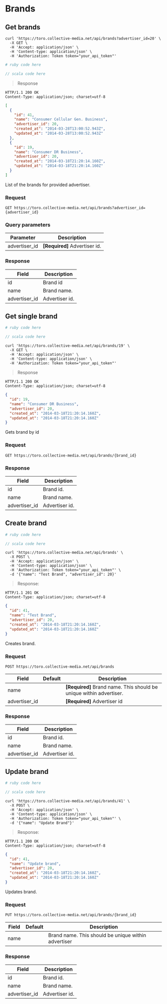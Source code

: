# Brands

## Get brands

```shell
curl 'https://toro.collective-media.net/api/brands?advertiser_id=20' \
  -X GET \
  -H 'Accept: application/json' \
  -H 'Content-type: application/json' \
  -H 'Authorization: Token token="your_api_token"'
```

```ruby
# ruby code here
```

```scala
// scala code here
```

> Response

```
HTTP/1.1 200 OK
Content-Type: application/json; charset=utf-8
```

```json
[
  {
    "id": 41,
    "name": "Consumer Cellular Gen. Business",
    "advertiser_id": 20,
    "created_at": "2014-03-28T13:00:52.943Z",
    "updated_at": "2014-03-28T13:00:52.943Z"
  },
  {
    "id": 19,
    "name": "Consumer DR Business",
    "advertiser_id": 20,
    "created_at": "2014-03-18T21:20:14.160Z",
    "updated_at": "2014-03-18T21:20:14.160Z"
  }
]
```

List of the brands for provided advertiser.

### Request

`GET https://toro.collective-media.net/api/brands?advertiser_id={advertiser_id}`

### Query parameters

Parameter | Description
--------- | -----------
advertiser_id | **[Required]** Advertiser id.

### Response

Field | Description
--------- | -----------
id | Brand id
name | Brand name.
advertiser_id | Advertiser id.


## Get single brand

```ruby
# ruby code here
```

```scala
// scala code here
```

```shell
curl 'https://toro.collective-media.net/api/brands/19' \
  -X GET \
  -H 'Accept: application/json' \
  -H 'Content-type: application/json' \
  -H 'Authorization: Token token="your_api_token"'
```

> Response

```
HTTP/1.1 200 OK
Content-Type: application/json; charset=utf-8
```

```json
{
  "id": 19,
  "name": "Consumer DR Business",
  "advertiser_id": 20,
  "created_at": "2014-03-18T21:20:14.160Z",
  "updated_at": "2014-03-18T21:20:14.160Z"
}
```

Gets brand by id

### Request

`GET https://toro.collective-media.net/api/brands/{brand_id}`

### Response

Field | Description
--------- | -----------
id | Brand id.
name | Brand name.
advertiser_id | Advertiser id.


## Create brand

```ruby
# ruby code here
```

```scala
// scala code here
```

```shell
curl 'https://toro.collective-media.net/api/brands' \
  -X POST \
  -H 'Accept: application/json' \
  -H 'Content-type: application/json' \
  -H 'Authorization: Token token="your_api_token"' \
  -d '{"name": "Test Brand", "advertiser_id": 20}'
```

> Response:

```
HTTP/1.1 201 OK
Content-Type: application/json; charset=utf-8
```

```json
{
  "id": 41,
  "name": "Test Brand",
  "advertiser_id": 20,
  "created_at": "2014-03-18T21:20:14.160Z",
  "updated_at": "2014-03-18T21:20:14.160Z"
}
```

Creates brand.

### Request

`POST https://toro.collective-media.net/api/brands`

Field | Default | Description
--------- | ------- | -----------
name |  | **[Required]** Brand name. This should be unique within advertiser.
advertiser_id | | **[Required]** Advertiser id

### Response

Field | Description
--------- | -----------
id | Brand id.
name | Brand name.
advertiser_id | Advertiser id.


## Update brand

```ruby
# ruby code here
```

```scala
// scala code here
```

```shell
curl 'https://toro.collective-media.net/api/brands/41' \
  -X POST \
  -H 'Accept: application/json' \
  -H 'Content-type: application/json' \
  -H 'Authorization: Token token="your_api_token"' \
  -d '{"name": "Update Brand"}'
```

> Response:

```
HTTP/1.1 200 OK
Content-Type: application/json; charset=utf-8
```

```json
{
  "id": 41,
  "name": "Update brand",
  "advertiser_id": 20,
  "created_at": "2014-03-18T21:20:14.160Z",
  "updated_at": "2014-03-18T21:20:14.160Z"
}
```

Updates brand.

### Request

`PUT https://toro.collective-media.net/api/brands/{brand_id}`

Field | Default | Description
--------- | ------- | -----------
name |  | Brand name. This should be unique within advertiser

### Response

Field | Description
--------- | -----------
id | Brand id.
name | Brand name.
advertiser_id | Advertiser id.
